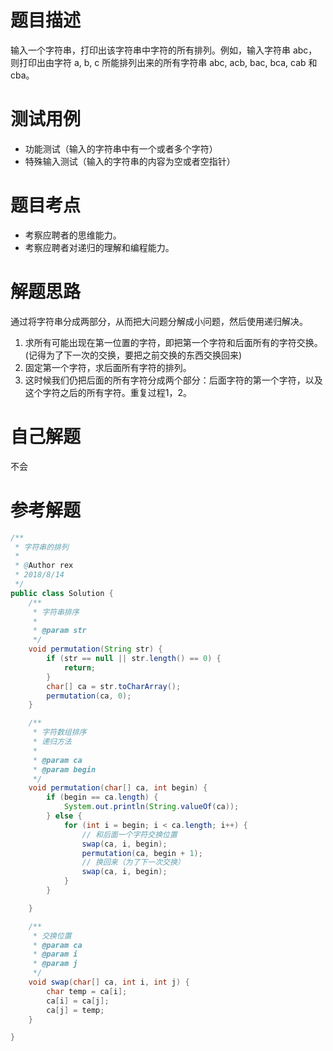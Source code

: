 # 题目描述
输入一个字符串，打印出该字符串中字符的所有排列。例如，输入字符串 abc，则打印出由字符 a, b, c 所能排列出来的所有字符串 abc, acb, bac, bca, cab 和 cba。

# 测试用例
* 功能测试（输入的字符串中有一个或者多个字符）
* 特殊输入测试（输入的字符串的内容为空或者空指针）

# 题目考点
* 考察应聘者的思维能力。
* 考察应聘者对递归的理解和编程能力。

# 解题思路
通过将字符串分成两部分，从而把大问题分解成小问题，然后使用递归解决。

1. 求所有可能出现在第一位置的字符，即把第一个字符和后面所有的字符交换。(记得为了下一次的交换，要把之前交换的东西交换回来)
2. 固定第一个字符，求后面所有字符的排列。
3. 这时候我们仍把后面的所有字符分成两个部分：后面字符的第一个字符，以及这个字符之后的所有字符。重复过程1，2。

# 自己解题
不会

# 参考解题
```Java
/**
 * 字符串的排列
 *
 * @Author rex
 * 2018/8/14
 */
public class Solution {
    /**
     * 字符串排序
     *
     * @param str
     */
    void permutation(String str) {
        if (str == null || str.length() == 0) {
            return;
        }
        char[] ca = str.toCharArray();
        permutation(ca, 0);
    }

    /**
     * 字符数组排序
     * 递归方法
     *
     * @param ca
     * @param begin
     */
    void permutation(char[] ca, int begin) {
        if (begin == ca.length) {
            System.out.println(String.valueOf(ca));
        } else {
            for (int i = begin; i < ca.length; i++) {
                // 和后面一个字符交换位置
                swap(ca, i, begin);
                permutation(ca, begin + 1);
                // 换回来（为了下一次交换）
                swap(ca, i, begin);
            }
        }

    }

    /**
     * 交换位置
     * @param ca
     * @param i
     * @param j
     */
    void swap(char[] ca, int i, int j) {
        char temp = ca[i];
        ca[i] = ca[j];
        ca[j] = temp;
    }

}
```
